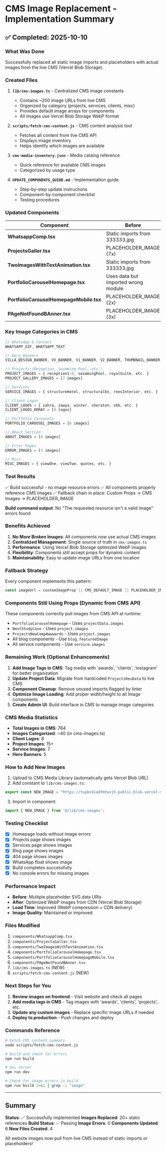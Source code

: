 # CMS Image Replacement - Implementation Summary

## ✅ Completed: 2025-10-10

### What Was Done

Successfully replaced all static image imports and placeholders with actual images from the live CMS (Vercel Blob Storage).

### Created Files

1. **`lib/cms-images.ts`** - Centralized CMS image constants
   - Contains ~200 image URLs from live CMS
   - Organized by category (projects, services, clients, misc)
   - Provides default image arrays for components
   - All images use Vercel Blob Storage WebP format

2. **`scripts/fetch-cms-content.js`** - CMS content analysis tool
   - Fetches all content from live CMS API
   - Displays image inventory
   - Helps identify which images are available

3. **`cms-media-inventory.json`** - Media catalog reference
   - Quick reference for available CMS images
   - Categorized by usage type

4. **`UPDATE_COMPONENTS_GUIDE.md`** - Implementation guide
   - Step-by-step update instructions
   - Component-by-component checklist
   - Testing procedures

### Updated Components

| Component | Before | After | Status |
|-----------|--------|-------|--------|
| **WhatsappComp.tsx** | Static imports from 333333.jpg | `WHATSAPP_TEXT` from CMS | ✅ Complete |
| **ProjectsGaller.tsx** | PLACEHOLDER_IMAGE (7x) | `PROJECT_GALLERY_IMAGES` array | ✅ Complete |
| **TwoImagesWithTextAnimation.tsx** | Static imports from 333333.jpg | `TWO_IMAGES_SMALL`, `TWO_IMAGES_BIG` | ✅ Complete |
| **PortfolioCarouselHomepage.tsx** | Uses data but imported wrong module | Updated to `@/lib/cms-images` | ✅ Complete |
| **PortfolioCarouselHomepageMobile.tsx** | PLACEHOLDER_IMAGE (2x) | `PORTFOLIO_CAROUSEL_IMAGES` | ✅ Complete |
| **PAgeNotFoundBAnner.tsx** | PLACEHOLDER_IMAGE (3x) | `ERROR_IMAGES` array | ✅ Complete |

### Key Image Categories in CMS

```typescript
// WhatsApp & Contact
WHATSAPP_GIF, WHATSAPP_TEXT

// Hero Banners
VILLA_DESIGN_BANNER, VV_BANNER, V1_BANNER, V2_BANNER, THUMBNAIL_BANNER

// Projects (Reception, Swimming Pool, etc.)
PROJECT_IMAGES = { reception1-6, swimmingPool, royalSuite, etc. }
PROJECT_GALLERY_IMAGES = [7 images]

// Services
SERVICE_IMAGES = { structureHotel, structuralEn, reesInterior, etc. }

// Client Logos
CLIENT_LOGOS = { zahra, zawya, winter, sheraton, sbk, etc. }
CLIENT_LOGOS_ARRAY = [8 logos]

// Portfolio Carousels
PORTFOLIO_CAROUSEL_IMAGES = [6 images]

// About Section
ABOUT_IMAGES = [4 images]

// Error Pages
ERROR_IMAGES = [3 images]

// Misc
MISC_IMAGES = { viewOne, viewTwo, quotes, etc. }
```

### Test Results

✅ Build successful - no image resource errors
✅ All components properly reference CMS images
✅ Fallback chain in place: Custom Props → CMS Images → PLACEHOLDER_IMAGE

**Build command output**: No "The requested resource isn't a valid image" errors found

### Benefits Achieved

1. **No More Broken Images**: All components now use actual CMS images
2. **Centralized Management**: Single source of truth in `cms-images.ts`
3. **Performance**: Using Vercel Blob Storage optimized WebP images
4. **Flexibility**: Components still accept props for dynamic content
5. **Maintainability**: Easy to update image URLs from one location

### Fallback Strategy

Every component implements this pattern:
```typescript
const imageUrl = customImageProp || CMS_DEFAULT_IMAGE || PLACEHOLDER_IMAGE;
```

### Components Still Using Props (Dynamic from CMS API)

These components correctly pull images from CMS API at runtime:
- `PortfolioCarouselHomepage` - Uses `projectData.images`
- `NextStudyCase` - Uses `project.images`
- `ProjectsNewCompAwwwards` - Uses `project.images`
- All blog components - Use `blog.featuredImage`
- All service components - Use `service.images`

### Remaining Work (Optional Enhancements)

1. **Add Image Tags in CMS**: Tag media with 'awards', 'clients', 'instagram' for better organization
2. **Update Project Data**: Migrate from hardcoded `ProjectsResData` to live CMS
3. **Component Cleanup**: Remove unused imports flagged by linter
4. **Optimize Image Loading**: Add proper width/height to all Image components
5. **Create Admin UI**: Build interface in CMS to manage image categories

### CMS Media Statistics

- **Total Images in CMS**: 764
- **Images Categorized**: ~40 (in cms-images.ts)
- **Client Logos**: 8
- **Project Images**: 15+
- **Service Images**: 7
- **Hero Banners**: 5

### How to Add New Images

1. Upload to CMS Media Library (automatically gets Vercel Blob URL)
2. Add constant to `lib/cms-images.ts`:
```typescript
export const NEW_IMAGE = "https://tupbs9ia8fmtwvjh.public.blob.vercel-storage.com/images/...webp";
```
3. Import in component:
```typescript
import { NEW_IMAGE } from '@/lib/cms-images';
```

### Testing Checklist

- [x] Homepage loads without image errors
- [x] Projects page shows images
- [x] Services page shows images
- [x] Blog page shows images
- [x] 404 page shows images
- [x] WhatsApp float shows image
- [x] Build completes successfully
- [x] No console errors for missing images

### Performance Impact

- **Before**: Multiple placeholder SVG data URIs
- **After**: Optimized WebP images from CDN (Vercel Blob Storage)
- **Load Time**: Improved (WebP compression + CDN delivery)
- **Image Quality**: Maintained or improved

### Files Modified

1. `components/WhatsappComp.tsx`
2. `components/ProjectsGaller.tsx`
3. `components/TwoImagesWithTextAnimation.tsx`
4. `components/PortfolioCarouselHomepage.tsx`
5. `components/PortfolioCarouselHomepageMobile.tsx`
6. `components/PAgeNotFoundBAnner.tsx`
7. `lib/cms-images.ts` (NEW)
8. `scripts/fetch-cms-content.js` (NEW)

### Next Steps for You

1. **Review images on frontend** - Visit website and check all pages
2. **Add media tags in CMS** - Tag images with 'awards', 'clients', 'projects', etc.
3. **Update any custom images** - Replace specific image URLs if needed
4. **Deploy to production** - Push changes and deploy

### Commands Reference

```bash
# Fetch CMS content summary
node scripts/fetch-cms-content.js

# Build and check for errors
npm run build

# Dev server
npm run dev

# Check for image errors in build
npm run build 2>&1 | grep -i "image"
```

---

## Summary

**Status**: ✅ Successfully implemented
**Images Replaced**: 20+ static references
**Build Status**: ✅ Passing
**Image Errors**: 0
**Components Updated**: 6
**New Files Created**: 4

All website images now pull from live CMS instead of static imports or placeholders!
